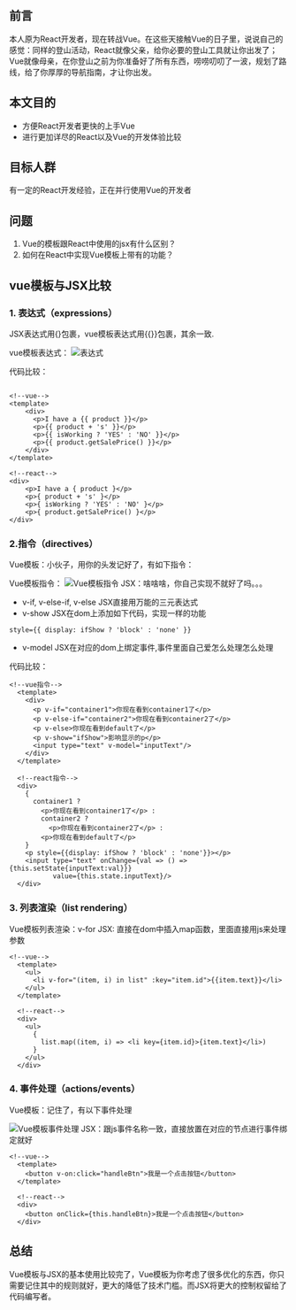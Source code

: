 ## 前言
本人原为React开发者，现在转战Vue。在这些天接触Vue的日子里，说说自己的感觉：同样的登山活动，React就像父亲，给你必要的登山工具就让你出发了；Vue就像母亲，在你登山之前为你准备好了所有东西，唠唠叨叨了一波，规划了路线，给了你厚厚的导航指南，才让你出发。

## 本文目的
- 方便React开发者更快的上手Vue
- 进行更加详尽的React以及Vue的开发体验比较

## 目标人群
有一定的React开发经验，正在并行使用Vue的开发者

## 问题
1. Vue的模板跟React中使用的jsx有什么区别？
2. 如何在React中实现Vue模板上带有的功能？

## vue模板与JSX比较

###  1. 表达式（expressions）
JSX表达式用{}包裹，vue模板表达式用{{}}包裹，其余一致.

vue模板表达式：
![表达式](https://user-gold-cdn.xitu.io/2019/2/19/16905093775388db?w=1126&h=376&f=jpeg&s=46841)

代码比较：

```

<!--vue-->
<template>
    <div>
      <p>I have a {{ product }}</p>
      <p>{{ product + 's' }}</p>
      <p>{{ isWorking ? 'YES' : 'NO' }}</p>
      <p>{{ product.getSalePrice() }}</p>
    </div>
</template>

<!--react-->
<div>
    <p>I have a { product }</p>
    <p>{ product + 's' }</p>
    <p>{ isWorking ? 'YES' : 'NO' }</p>
    <p>{ product.getSalePrice() }</p>
</div>
```

### 2.指令（directives）
Vue模板：小伙子，用你的头发记好了，有如下指令：

Vue模板指令：
![Vue模板指令](https://user-gold-cdn.xitu.io/2019/2/19/169050ebbea178f9?w=1066&h=542&f=jpeg&s=58442)
JSX：啥啥啥，你自己实现不就好了吗。。。
- v-if, v-else-if, v-else JSX直接用万能的三元表达式
- v-show JSX在dom上添加如下代码，实现一样的功能
```
style={{ display: ifShow ? 'block' : 'none' }}
```
- v-model JSX在对应的dom上绑定事件,事件里面自己爱怎么处理怎么处理

代码比较：
```
<!--vue指令-->
  <template>
    <div>
      <p v-if="container1">你现在看到container1了</p>
      <p v-else-if="container2">你现在看到container2了</p>
      <p v-else>你现在看到default了</p>
      <p v-show="ifShow">影响显示的p</p>
      <input type="text" v-model="inputText"/>
    </div>
  </template>
  
  <!--react指令-->
  <div>
    {
      container1 ?
        <p>你现在看到container1了</p> :
        container2 ?
          <p>你现在看到container2了</p> :
        <p>你现在看到default了</p>
    }
    <p style={{display: ifShow ? 'block' : 'none'}}></p>
    <input type="text" onChange={val => () => {this.setState{inputText:val}}} 
           value={this.state.inputText}/>
  </div>
```

### 3. 列表渲染（list rendering）
Vue模板列表渲染：v-for
JSX: 直接在dom中插入map函数，里面直接用js来处理参数

```
<!--vue-->
  <template>
    <ul>
      <li v-for="(item, i) in list" :key="item.id">{{item.text}}</li>
    </ul>
  </template>
  
  <!--react-->
  <div>
    <ul>
      {
        list.map((item, i) => <li key={item.id}>{item.text}</li>)
      }
    </ul>
  </div>
  ```
### 4. 事件处理（actions/events）
Vue模板：记住了，有以下事件处理

![Vue模板事件处理](https://user-gold-cdn.xitu.io/2019/2/19/16905348334c0d8b?w=1240&h=1370&f=png&s=134258)
JSX：跟js事件名称一致，直接放置在对应的节点进行事件绑定就好

```
<!--vue-->
  <template>
    <button v-on:click="handleBtn">我是一个点击按钮</button>
  </template>
  
  <!--react-->
  <div>
    <button onClick={this.handleBtn}>我是一个点击按钮</button>
  </div>
  ```
## 总结
Vue模板与JSX的基本使用比较完了，Vue模板为你考虑了很多优化的东西，你只需要记住其中的规则就好，更大的降低了技术门槛。而JSX将更大的控制权留给了代码编写者。
